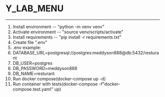 # Y_LAB_MENU
_______
1. Install environment -- "python -m venv venv"
2. Activate environment -- "source venv/scripts/activate"
3. Install requirements -- "pip install -r requirements.txt"
4. Create file ".env"
5. .env example:
 1. DATABASE_URL=postgresql://postgres:meddyson888@db:5432/resturant
 2.  DB_USER=postgres
 3.  DB_PASSWORD=meddyson888
 4.  DB_NAME=resturant
6. Run docker compose(docker-compose up -d)
7. Run container with tests(docker-compose -f"docker-compose.test.yaml" up)

